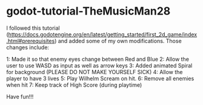 # godot-tutorial-TheMusicMan28

I followed this tutorial (https://docs.godotengine.org/en/latest/getting_started/first_2d_game/index.html#prerequisites) and added some of my own modifications. Those changes include:

  1: Made it so that enemy eyes change between Red and Blue
  2: Allow the user to use WASD as input as well as arrow keys
  3: Added animated Spiral for background (PLEASE DO NOT MAKE YOURSELF SICK)
  4: Allow the player to have 3 lives
  5: Play Wilhelm Scream on hit.
  6: Remove all enemies when hit
  7: Keep track of High Score (during playtime)
  
 Have fun!!!
